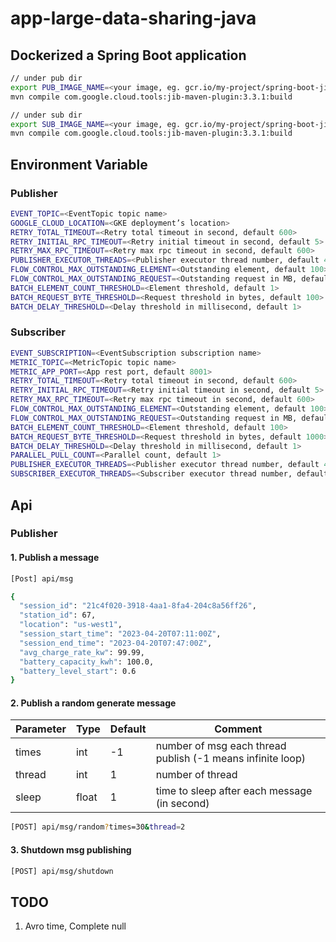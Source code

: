 # app-large-data-sharing-java

## Dockerized a Spring Boot application
```bash
// under pub dir
export PUB_IMAGE_NAME=<your image, eg. gcr.io/my-project/spring-boot-jib>
mvn compile com.google.cloud.tools:jib-maven-plugin:3.3.1:build

// under sub dir
export SUB_IMAGE_NAME=<your image, eg. gcr.io/my-project/spring-boot-jib>
mvn compile com.google.cloud.tools:jib-maven-plugin:3.3.1:build
```

## Environment Variable
### Publisher
```bash
EVENT_TOPIC=<EventTopic topic name>
GOOGLE_CLOUD_LOCATION=<GKE deployment’s location>
RETRY_TOTAL_TIMEOUT=<Retry total timeout in second, default 600>
RETRY_INITIAL_RPC_TIMEOUT=<Retry initial timeout in second, default 5>
RETRY_MAX_RPC_TIMEOUT=<Retry max rpc timeout in second, default 600>
PUBLISHER_EXECUTOR_THREADS=<Publisher executor thread number, default 4>
FLOW_CONTROL_MAX_OUTSTANDING_ELEMENT=<Outstanding element, default 100>
FLOW_CONTROL_MAX_OUTSTANDING_REQUEST=<Outstanding request in MB, default 10>
BATCH_ELEMENT_COUNT_THRESHOLD=<Element threshold, default 1>
BATCH_REQUEST_BYTE_THRESHOLD=<Request threshold in bytes, default 100>
BATCH_DELAY_THRESHOLD=<Delay threshold in millisecond, default 1>
```

### Subscriber
```bash
EVENT_SUBSCRIPTION=<EventSubscription subscription name>
METRIC_TOPIC=<MetricTopic topic name>
METRIC_APP_PORT=<App rest port, default 8001>
RETRY_TOTAL_TIMEOUT=<Retry total timeout in second, default 600>
RETRY_INITIAL_RPC_TIMEOUT=<Retry initial timeout in second, default 5>
RETRY_MAX_RPC_TIMEOUT=<Retry max rpc timeout in second, default 600>
FLOW_CONTROL_MAX_OUTSTANDING_ELEMENT=<Outstanding element, default 100>
FLOW_CONTROL_MAX_OUTSTANDING_REQUEST=<Outstanding request in MB, default 10>
BATCH_ELEMENT_COUNT_THRESHOLD=<Element threshold, default 100>
BATCH_REQUEST_BYTE_THRESHOLD=<Request threshold in bytes, default 1000>
BATCH_DELAY_THRESHOLD=<Delay threshold in millisecond, default 1>
PARALLEL_PULL_COUNT=<Parallel count, default 1>
PUBLISHER_EXECUTOR_THREADS=<Publisher executor thread number, default 4>
SUBSCRIBER_EXECUTOR_THREADS=<Subscriber executor thread number, default 4>
```

## Api
### Publisher
#### 1. Publish a message
```bash
[Post] api/msg

{
  "session_id": "21c4f020-3918-4aa1-8fa4-204c8a56ff26",
  "station_id": 67,
  "location": "us-west1",
  "session_start_time": "2023-04-20T07:11:00Z",
  "session_end_time": "2023-04-20T07:47:00Z",
  "avg_charge_rate_kw": 99.99,
  "battery_capacity_kwh": 100.0,
  "battery_level_start": 0.6
}
```

#### 2. Publish a random generate message
| Parameter | Type  | Default | Comment                                                    |
|-----------|-------|---------|------------------------------------------------------------|
| times     | int   | -1      | number of msg each thread publish (-1 means infinite loop) |
| thread    | int   | 1       | number of thread                                           |
| sleep     | float | 1       | time to sleep after each message (in second)               |

```bash
[POST] api/msg/random?times=30&thread=2
```

#### 3. Shutdown msg publishing

```bash
[POST] api/msg/shutdown
```

## TODO
1. Avro time, Complete null

